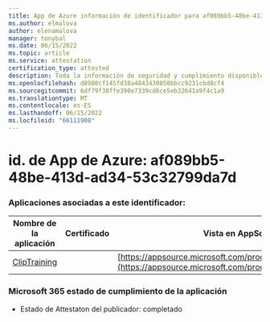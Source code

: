 ```yaml
---
title: App de Azure información de identificador para af089bb5-48be-413d-ad34-53c32799da7d
ms.author: elmalova
author: elenamalova
manager: tonybal
ms.date: 06/15/2022
ms.topic: article
ms.service: attestation
certification_type: attested
description: Toda la información de seguridad y cumplimiento disponible para af089bb5-48be-413d-ad34-53c32799da7d.
ms.openlocfilehash: d8980cf145fd38a4843430850bbcc9231cbd8cf4
ms.sourcegitcommit: 6df79f38ffe390e7339cd6ce5eb32641a9f4c1a9
ms.translationtype: MT
ms.contentlocale: es-ES
ms.lasthandoff: 06/15/2022
ms.locfileid: "66111908"
---
```

# <a name="azure-app-id-af089bb5-48be-413d-ad34-53c32799da7d"></a>id. de App de Azure: af089bb5-48be-413d-ad34-53c32799da7d


### <a name="apps-associated-with-this-id"></a>Aplicaciones asociadas a este identificador:
| **Nombre de la aplicación** | **Certificado** | **Vista en AppSource** |
|--------------|---------------|-----------------------|
| [ClipTraining](../forward/WA200001687.md) |  | [https://appsource.microsoft.com/product/office/WA200001687](https://appsource.microsoft.com/product/office/WA200001687) |

### <a name="microsoft-365-app-compliance-status"></a>Microsoft 365 estado de cumplimiento de la aplicación
- Estado de Attestaton del publicador: completado
